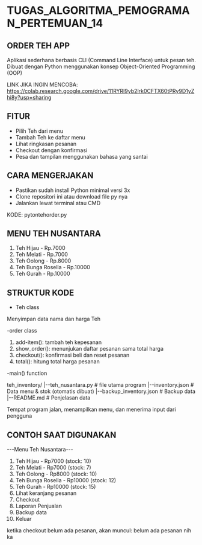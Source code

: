 # TUGAS_ALGORITMA_PEMOGRAMAN_PERTEMUAN_14

## ORDER TEH APP

Aplikasi sederhana berbasis CLI (Command Line Interface) untuk pesan teh.
Dibuat dengan Python menggunakan konsep Object-Oriented Programming (OOP)

LINK JIKA INGIN MENCOBA: https://colab.research.google.com/drive/11RYRl9yb2Irk0CFTX60tPRy9D1yZhi8y?usp=sharing

## FITUR
- Pilih Teh dari menu
- Tambah Teh ke daftar menu
- Lihat ringkasan pesanan
- Checkout dengan konfirmasi
- Pesa dan tampilan menggunakan bahasa yang santai

## CARA MENGERJAKAN

- Pastikan sudah install Python minimal versi 3x
- Clone repositori ini atau download file py nya
- Jalankan lewat terminal atau CMD

KODE: pytontehorder.py

## MENU TEH NUSANTARA

1. Teh Hijau - Rp.7000
2. Teh Melati - Rp.7000
3. Teh Oolong - Rp.8000
4. Teh Bunga Rosella - Rp.10000
5. Teh Gurah - Rp.10000

## STRUKTUR KODE

- Teh class

Menyimpan data nama dan harga Teh

-order class

1. add-item(): tambah teh kepesanan
2. show_order(): menunjukan daftar pesanan sama total harga
3. checkout(): konfirmasi beli dan reset pesanan
4. total(): hitung total harga pesanan

-main() function

teh_inventory/
|--teh_nusantara.py           # file utama program
|--inventory.json             # Data menu & stok (otomatis dibuat)
|--backup_inventory.json      # Backup data
|--README.md                  # Penjelasan data

Tempat program jalan, menampilkan menu, dan menerima input dari pengguna

## CONTOH SAAT DIGUNAKAN

---Menu Teh Nusantara---
1. Teh Hijau - Rp7000 (stock: 10)
2. Teh Melati - Rp7000 (stock: 7)
3. Teh Oolong - Rp8000 (stock: 10)
4. Teh Bunga Rosella - Rp10000 (stock: 12)
5. Teh Gurah - Rp10000 (stock: 15)
6. Lihat keranjang pesanan
7. Checkout
8. Laporan Penjualan
9. Backup data
10. Keluar

ketika checkout belum ada pesanan, akan muncul:
belum ada pesanan nih ka
